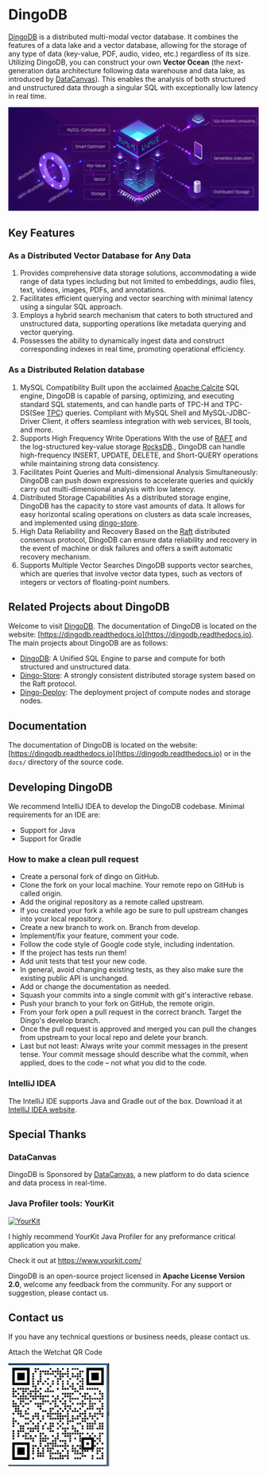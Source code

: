 # DingoDB

[DingoDB](https://github.com/dingodb/dingo) is a distributed multi-modal vector database. It combines the features of a data lake and a vector database, allowing for the storage of any type of data (key-value, PDF, audio, video, etc.) regardless of its size. Utilizing DingoDB, you can construct your own **Vector Ocean** (the next-generation data architecture following data warehouse and data lake, as introduced by [DataCanvas](https://www.datacanvas.com/)). This enables the analysis of both structured and unstructured data through a singular SQL with exceptionally low latency in real time.

![](docs/images/dingo_stack.png)

## Key Features

### As a Distributed Vector Database for Any Data

1. Provides comprehensive data storage solutions, accommodating a wide range of data types including but not limited to embeddings, audio files, text, videos, images, PDFs, and annotations.
2. Facilitates efficient querying and vector searching with minimal latency using a singular SQL approach.
3. Employs a hybrid search mechanism that caters to both structured and unstructured data, supporting operations like metadata querying and vector querying.
4. Possesses the ability to dynamically ingest data and construct corresponding indexes in real time, promoting operational efficiency.
  
### As a Distributed Relation database

1. MySQL Compatibility
   Built upon the acclaimed [Apache Calcite](https://calcite.apache.org/) SQL engine, DingoDB is capable of parsing, optimizing, and executing standard SQL statements, and can handle parts of TPC-H and TPC-DS(See [TPC](http://www.tpc.org/)) queries. Compliant with MySQL Shell and MySQL-JDBC-Driver Client, it offers seamless integration with web services, BI tools, and more.
2. Supports High Frequency Write Operations
   With the use of [RAFT](https://raft.github.io/) and the log-structured key-value storage [RocksDB](https://rocksdb.org/)., DingoDB can handle high-frequency INSERT, UPDATE, DELETE, and Short-QUERY operations while maintaining strong data consistency.
3. Facilitates Point Queries and Multi-dimensional Analysis Simultaneously:
   DingoDB can push down expressions to accelerate queries and quickly carry out multi-dimensional analysis with low latency.
4. Distributed Storage Capabilities
   As a distributed storage engine, DingoDB has the capacity to store vast amounts of data. It allows for easy horizontal scaling operations on clusters as data scale increases, and implemented using [dingo-store](https://github.com/dingodb/dingo-store).
5. High Data Reliability and Recovery
   Based on the [Raft](https://raft.github.io/) distributed consensus protocol, DingoDB can ensure data reliability and recovery in the event of machine or disk failures and offers a swift automatic recovery mechanism.
6. Supports Multiple Vector Searches
   DingoDB supports vector searches, which are queries that involve vector data types, such as vectors of integers or vectors of floating-point numbers.

## Related Projects about DingoDB

Welcome to visit [DingoDB](https://github.com/dingodb/dingo). The documentation of DingoDB is located on the website: [https://dingodb.readthedocs.io](https://dingodb.readthedocs.io).  The main projects about DingoDB are as follows:

- [DingoDB](https://github.com/dingodb/dingo): A Unified SQL Engine to parse and compute for both structured and unstructured data.
- [Dingo-Store](https://github.com/dingodb/dingo-store): A strongly consistent distributed storage system based on the Raft protocol.
- [Dingo-Deploy](https://github.com/dingodb/dingo-deploy): The deployment project of compute nodes and storage nodes.

## Documentation

The documentation of DingoDB is located on the website: [https://dingodb.readthedocs.io](https://dingodb.readthedocs.io)
or in the `docs/` directory of the source code.

## Developing DingoDB

We recommend IntelliJ IDEA to develop the DingoDB codebase. Minimal requirements for an IDE are:

* Support for Java
* Support for Gradle

### How to make a clean pull request

- Create a personal fork of dingo on GitHub.
- Clone the fork on your local machine. Your remote repo on GitHub is called origin.
- Add the original repository as a remote called upstream.
- If you created your fork a while ago be sure to pull upstream changes into your local repository.
- Create a new branch to work on. Branch from develop.
- Implement/fix your feature, comment your code.
- Follow the code style of Google code style, including indentation.
- If the project has tests run them!
- Add unit tests that test your new code.
- In general, avoid changing existing tests, as they also make sure the existing public API is
  unchanged.
- Add or change the documentation as needed.
- Squash your commits into a single commit with git's interactive rebase.
- Push your branch to your fork on GitHub, the remote origin.
- From your fork open a pull request in the correct branch. Target the Dingo's develop branch.
- Once the pull request is approved and merged you can pull the changes from upstream to your local
  repo and delete your branch.
- Last but not least: Always write your commit messages in the present tense. Your commit message
  should describe what the commit, when applied, does to the code – not what you did to the code.

### IntelliJ IDEA

The IntelliJ IDE supports Java and Gradle out of the box. Download it
at [IntelliJ IDEA website](https://www.jetbrains.com/idea/).

## Special Thanks

### DataCanvas

DingoDB is Sponsored by [DataCanvas](https://www.datacanvas.com/), a new platform to do data science and data process in real-time.

### Java Profiler tools: YourKit

[![YourKit](https://www.yourkit.com/images/yklogo.png)](https://www.yourkit.com/java/profiler/index.jsp)

I highly recommend YourKit Java Profiler for any preformance critical application you make.

Check it out at https://www.yourkit.com/


DingoDB is an open-source project licensed in **Apache License Version 2.0**, welcome any feedback from the community.
For any support or suggestion, please contact us.

## Contact us

If you have any technical questions or business needs, please contact us.

Attach the Wetchat QR Code

![](./docs/images/dingo_contact.jpg)
